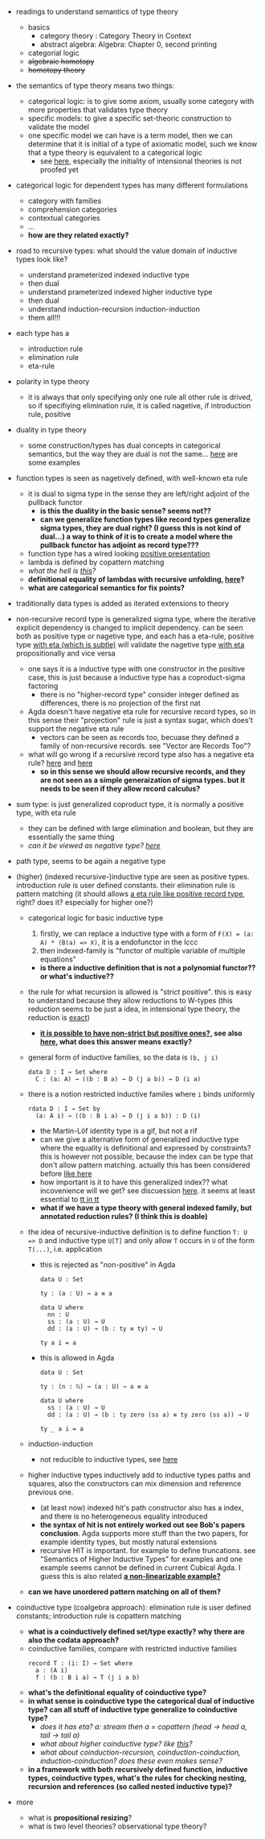 
* readings to understand semantics of type theory
    * basics
        * category theory : Category Theory in Context
        * abstract algebra: Algebra: Chapter 0, second printing
    * categorial logic
    * ~~algebraic homotopy~~
    * ~~homotopy theory~~


* the semantics of type theory means two things:
    * categorical logic: is to give some axiom, usually some category with more properties that validates type theory
    * specific models: to give a specific set-theoric construction to validate the model
    * one specific model we can have is a term model, then we can determine that it is initial of a type of axiomatic model, such we know that a type theory is equivalent to a categorical logic
        * see [here](https://ncatlab.org/nlab/show/relation+between+type+theory+and+category+theory), especially the initiality of intensional theories is not proofed yet

* categorical logic for dependent types has many different formulations
    * category with families
    * comprehension categories
    * contextual categories
    * ...
    * **how are they related exactly?**

* road to recursive types: what should the value domain of inductive types look like?
    * understand prameterized indexed inductive type
    * then dual
    * understand prameterized indexed higher inductive type
    * then dual
    * understand induction-recursion induction-induction
    * them all!!!


* each type has a
    * introduction rule
    * elimination rule
    * eta-rule

* polarity in type theory
    * it is always that only specifying only one rule all other rule is drived, so if specifiying elimination rule, it is called nagetive, if introduction rule, positive

* duality in type theory
    * some construction/types has dual concepts in categorical semantics, but the way they are dual is not the same... [here](https://www.reddit.com/r/dependent_types/comments/b241if/dual_of_universe_and_identity_types/) are some examples

* function types is seen as nagetively defined, with well-known eta rule
    * it is dual to sigma type in the sense they are left/right adjoint of the pullback functor
        * **is this the duality in the basic sense? seems not??**
        * **can we generalize function types like record types generalize sigma types, they are dual right? (I guess this is not kind of dual...) a way to think of it is to create a model where the pullback functor has adjoint as record type???**
    * function type has a wired looking [positive presentation](https://cstheory.stackexchange.com/questions/16937/funsplit-and-polarity-of-pi-types?rq=1)
    * lambda is defined by copattern matching
    * *what the hell is [this](https://scholar.google.com/scholar?hl=en&as_sdt=0%2C5&q=Type+Theory+based+on+Dependent+Inductive+and+Coinductive+Types&btnG=)?*
    * **definitional equality of lambdas with recursive unfolding, [here](https://cstheory.stackexchange.com/questions/42371/definitional-equality-of-recursive-function-definition-by-infinite-unfolding)?**
    * **what are categorical semantics for fix points?**
    
* traditionally data types is added as iterated extensions to theory

* non-recursive record type is generalized sigma type, where the iterative explicit dependency is changed to implicit dependency. can be seen both as positive type or nagetive type, and each has a eta-rule, positive type [with eta (which is subtle)](https://ncatlab.org/nlab/show/product+type#as_a_positive_type) will validate the nagetive type [with eta](https://ncatlab.org/nlab/show/product+type#as_a_negative_type) propositionally and vice versa
    * one says it is a inductive type with one constructor in the positive case, this is just because a inductive type has a coproduct-sigma factoring
        * there is no "higher-record type" consider integer defined as differences, there is no projection of the first nat
    * Agda doesn't have negative eta rule for recursive record types, so in this sense their "projection" rule is just a syntax sugar, which does't support the negative eta rule
        * vectors can be seen as records too, becuase they defined a family of non-recursive records. see "Vector are Records Too"?
    * what will go wrong if a recursive record type also has a negative eta rule? [here](https://github.com/agda/agda/issues/402) and [here](https://cstheory.stackexchange.com/questions/42606/what-will-go-wrong-if-a-recursive-record-type-has-a-negative-eta-rule)
        * **so in this sense we should allow recursive records, and they are not seen as a simple generaization of sigma types. but it needs to be seen if they allow record calculus?**

* sum type: is just generalized coproduct type, it is normally a positive type, with eta rule
    * they can be defined with large elimination and boolean, but they are essentially the same thing
    * *can it be viewed as negative type? [here](https://ncatlab.org/nlab/show/sum+type)*
    

* path type, seems to be again a negative type

* (higher) (indexed recursive-)inductive type are seen as positive types. introduction rule is user defined constants. their elimination rule is pattern matching (it should allows [a eta rule like positive record type](https://ncatlab.org/nlab/show/product+type#as_a_positive_type), right? does it? especially for higher one?)
    * categorical logic for basic inductive type
        1. firstly, we can replace a inductive type with a form of `F(X) = (a: A) * (B(a) => X)`, it is a endofunctor in the lccc
        2. then indexed-family is "functor of multiple variable of multiple equations"
        * **is there a inductive definition that is not a polynomial functor?? or what's inductive??**
    * the rule for what recursion is allowed is "strict positive". this is easy to understand because they allow reductions to W-types (this reduction seems to be just a idea, in intensional type theory, the reduction is [exact](https://ncatlab.org/nlab/show/W-type#wtypes_in_type_theory))
        * **[it is possible to have non-strict but positive ones?](http://vilhelms.github.io/posts/why-must-inductive-types-be-strictly-positive/), see also [here](https://cstheory.stackexchange.com/questions/21882/example-of-where-violation-of-strict-positivity-condition-in-inductive-types-lea?rq=1), what does this answer means exactly?**
    * general form of inductive families, so the data is `(b, j i)`
      ```
      data D : I → Set where
        C : (a: A) → ((b : B a) → D (j a b)) → D (i a)
      ```
    * there is a notion restricted inductive familes where `i` binds uniformly
      ```
      rdata D : I → Set by
        (a: A i) → ((b : B i a) → D (j i a b)) : D (i)
      ```
        * the Martin-Löf identity type is a gif, but not a rif
        * can we give a alternative form of generalized inductive type where the equality is definitional and expressed by constraints? this is however not possible, because the index can be type that don't allow pattern matching. actually this has been considered before [like here](https://lists.chalmers.se/pipermail/agda/2008/000420.html)
        * how important is it to have this generalized index?? what incovenience will we get? see discuession [here](https://wiki.portal.chalmers.se/agda/pmwiki.php?n=Main.InductiveFamilies). it seems at least essential to [tt in tt](https://github.com/mr-ohman/logrel-mltt/blob/86a0e7c509fd0e8ea3c68b16983627d92006a105/Definition/Conversion.agda)
        * **what if we have a type theory with general indexed family, but annotated reduction rules? (I think this is doable)**
    * the idea of recursive-inductive definition is to define function `T: U => D` and inductive type `U[T]` and only allow `T` occurs in `U` of the form `T(...)`, i.e. application
        * this is rejected as "non-positive" in Agda
          ```
          data U : Set

          ty : (a : U) → a ≡ a

          data U where
            nn : U
            ss : (a : U) → U
            dd : (a : U) → (b : ty ≡ ty) → U

          ty a i = a
          ```
        * this is allowed in Agda
          ```
          data U : Set

          ty : (n : ℕ) → (a : U) → a ≡ a

          data U where
            ss : (a : U) → U
            dd : (a : U) → (b : ty zero (ss a) ≡ ty zero (ss a)) → U

          ty _ a i = a
          ```

    * induction-induction
        * not reducible to inductive types, see [here](https://jashug.github.io/papers/ConstructingII.pdf)
    * higher inductive types inductively add to inductive types paths and squares, also the constructors can mix dimension and reference previous one.
        * (at least now) indexed hit's path constructor also has a index, and there is no heterogeneous equality introduced
        * **the syntax of hit is not entirely worked out see Bob's papers conclusion**. Agda supports more stuff than the two papers, for example identity types, but mostly natural extensions
        * recursive HIT is important. for example to define truncations. see "Semantics of Higher Inductive Types" for examples and one example seems cannot be defined in current Cubical Agda. I guess this is also related **[a non-linearizable example?](https://github.com/agda/cubical/issues/77#issuecomment-478245776)**
    * **can we have unordered pattern matching on all of them?**

* coinductive type (coalgebra approach): elimination rule is user defined constants; introduction rule is copattern matching
    * **what is a coinductively defined set/type exactly? why there are also the codata approach?**
    * coinductive families, compare with restricted inductive families
      ```
      record T : (i: I) → Set where
        a : (A i)
        f : (b : B i a) → T (j i a b)
      ```
    * **what's the definitional equality of coinductive type?**
    * **in what sense is coinductive type the categorical dual of inductive type? can all stuff of inductive type generalize to coinductive type?**
        * *does it has eta? a: stream then a = copattern (head -> head a, tail -> tail a)*
        * *what about higher coinductive type? like [this](https://akuklev.livejournal.com/1211554.html)?*
        * *what about coinduction-recursion, coinduction-coinduction, induction-coinduction? does these even makes sense?*
    * **in a framework with both recursively defined function, inductive types, coinductive types, what's the rules for checking nesting, recursion and references (so called nested inductive type)?**




* more
    * what is **propositional resizing**?
    * what is two level theories? observational type theory?